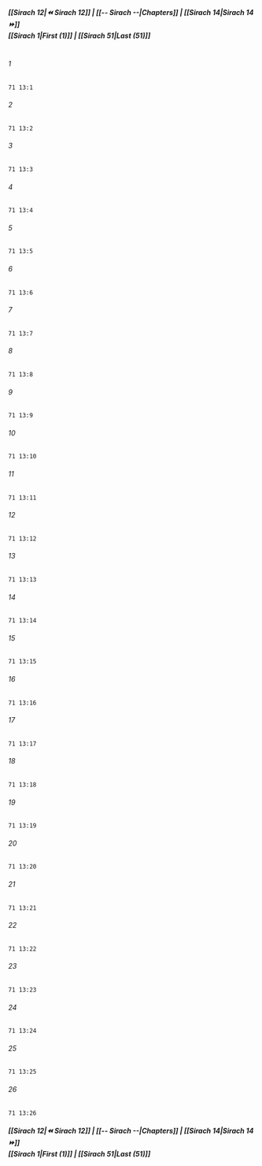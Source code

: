 
##### **[[Sirach 12|⏪ Sirach 12]] | [[-- Sirach --|Chapters]] | [[Sirach 14|Sirach 14 ⏩]]**<br>**[[Sirach 1|First (1)]] | [[Sirach 51|Last (51)]]**<br><br>

###### 1
``` verse
71 13:1
```
###### 2
``` verse
71 13:2
```
###### 3
``` verse
71 13:3
```
###### 4
``` verse
71 13:4
```
###### 5
``` verse
71 13:5
```
###### 6
``` verse
71 13:6
```
###### 7
``` verse
71 13:7
```
###### 8
``` verse
71 13:8
```
###### 9
``` verse
71 13:9
```
###### 10
``` verse
71 13:10
```
###### 11
``` verse
71 13:11
```
###### 12
``` verse
71 13:12
```
###### 13
``` verse
71 13:13
```
###### 14
``` verse
71 13:14
```
###### 15
``` verse
71 13:15
```
###### 16
``` verse
71 13:16
```
###### 17
``` verse
71 13:17
```
###### 18
``` verse
71 13:18
```
###### 19
``` verse
71 13:19
```
###### 20
``` verse
71 13:20
```
###### 21
``` verse
71 13:21
```
###### 22
``` verse
71 13:22
```
###### 23
``` verse
71 13:23
```
###### 24
``` verse
71 13:24
```
###### 25
``` verse
71 13:25
```
###### 26
``` verse
71 13:26
```

##### **[[Sirach 12|⏪ Sirach 12]] | [[-- Sirach --|Chapters]] | [[Sirach 14|Sirach 14 ⏩]]**<br>**[[Sirach 1|First (1)]] | [[Sirach 51|Last (51)]]**
